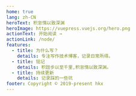 ```yaml
---
home: true
lang: zh-CN
heroText: 积怠惰以致深渊
heroImage: https://vuepress.vuejs.org/hero.png
actionText: 开始阅读 →
actionLink: /node/
features:
  - title: 为什么写？
    details: 专注写作技术博客，记录日常所得。
  - title: 铭记
    details: 积跬步以至千里,积怠惰以致深渊。
  - title: 持续更新
    details: 记录踩的一些坑
footer: Copyright © 2019-present hkx
---
```

